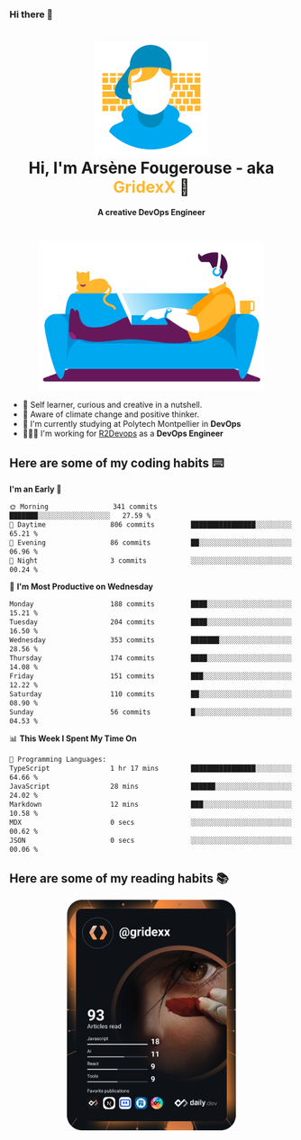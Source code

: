 ### Hi there 👋

<!--
**GridexX/gridexx** is a ✨ _special_ ✨ repository because its `README.md` (this file) appears on your GitHub profile.

Here are some ideas to get you started:

- 🔭 I’m currently working on ...
- 🌱 I’m currently learning ...
- 👯 I’m looking to collaborate on ...
- 🤔 I’m looking for help with ...
- 💬 Ask me about ...
- 📫 How to reach me: ...
- 😄 Pronouns: ...
- ⚡ Fun fact: ...
-->


<!-- Header -->
<h1 align="center">
  <img src="./images/user_profile.png" width="200">
  <br>
  Hi, I'm Arsène Fougerouse - aka <span style="color:#ffb72e">GridexX</span> 👋
</h1>


<p align="center">
  <b>A creative DevOps Engineer </b>
</p>
<br/>
<p align="center">
  <img src="./images/man_couch.png" width="400">
</p>

- 🎨 Self learner, curious and creative in a nutshell. 
- 🌱 Aware of climate change and positive thinker.
- 📕 I'm currently studying at Polytech Montpellier in **DevOps**
- 👨🏻‍💻 I'm working for [R2Devops](https://r2devops.io) as a **DevOps Engineer**


## Here are some of my coding habits ⌨️

<!-- Add a section about tech and Ops stack
  Like this one : https://github.com/Xanthus58#-tech-stack
-->
<!--START_SECTION:waka-->
**I'm an Early 🐤** 

```text
🌞 Morning                341 commits         ███████░░░░░░░░░░░░░░░░░░   27.59 % 
🌆 Daytime                806 commits         ████████████████░░░░░░░░░   65.21 % 
🌃 Evening                86 commits          ██░░░░░░░░░░░░░░░░░░░░░░░   06.96 % 
🌙 Night                  3 commits           ░░░░░░░░░░░░░░░░░░░░░░░░░   00.24 % 
```
📅 **I'm Most Productive on Wednesday** 

```text
Monday                   188 commits         ████░░░░░░░░░░░░░░░░░░░░░   15.21 % 
Tuesday                  204 commits         ████░░░░░░░░░░░░░░░░░░░░░   16.50 % 
Wednesday                353 commits         ███████░░░░░░░░░░░░░░░░░░   28.56 % 
Thursday                 174 commits         ████░░░░░░░░░░░░░░░░░░░░░   14.08 % 
Friday                   151 commits         ███░░░░░░░░░░░░░░░░░░░░░░   12.22 % 
Saturday                 110 commits         ██░░░░░░░░░░░░░░░░░░░░░░░   08.90 % 
Sunday                   56 commits          █░░░░░░░░░░░░░░░░░░░░░░░░   04.53 % 
```


📊 **This Week I Spent My Time On** 

```text
💬 Programming Languages: 
TypeScript               1 hr 17 mins        ████████████████░░░░░░░░░   64.66 % 
JavaScript               28 mins             ██████░░░░░░░░░░░░░░░░░░░   24.02 % 
Markdown                 12 mins             ███░░░░░░░░░░░░░░░░░░░░░░   10.58 % 
MDX                      0 secs              ░░░░░░░░░░░░░░░░░░░░░░░░░   00.62 % 
JSON                     0 secs              ░░░░░░░░░░░░░░░░░░░░░░░░░   00.06 % 
```


<!--END_SECTION:waka-->

## Here are some of my reading habits 📚
<div  align="center">
  <img src="./images/devcard.svg" width="300">
</div>
